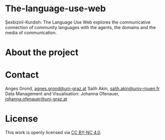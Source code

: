# The-language-use-web
Şexbizinî-Kurdish: The Language Use Web explores the communicative connection of community languages with the agents, the domains and the media of communication.

# About the project

# Contact
Anges Grond, [agnes.grond@uni-graz.at](mailto:agnes.grond@uni-graz.at)
Salih Akin, [salih.akin@univ-rouen.fr](mailto:salih.akin@univ-rouen.fr)
Data Management and Visualisation: Johanna Ofenauer, [johanna.ofenauer@uni-graz.at](mailto:johanna.ofenauer@uni-graz.at)

# License
This work is openly licensed via [CC BY-NC 4.0](https://creativecommons.org/licenses/by-nc/4.0/).
